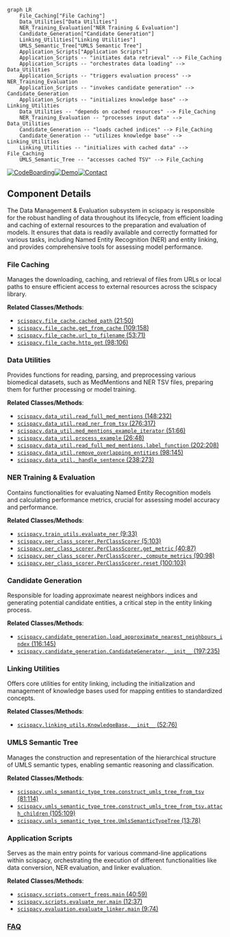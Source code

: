```mermaid
graph LR
    File_Caching["File Caching"]
    Data_Utilities["Data Utilities"]
    NER_Training_Evaluation["NER Training & Evaluation"]
    Candidate_Generation["Candidate Generation"]
    Linking_Utilities["Linking Utilities"]
    UMLS_Semantic_Tree["UMLS Semantic Tree"]
    Application_Scripts["Application Scripts"]
    Application_Scripts -- "initiates data retrieval" --> File_Caching
    Application_Scripts -- "orchestrates data loading" --> Data_Utilities
    Application_Scripts -- "triggers evaluation process" --> NER_Training_Evaluation
    Application_Scripts -- "invokes candidate generation" --> Candidate_Generation
    Application_Scripts -- "initializes knowledge base" --> Linking_Utilities
    Data_Utilities -- "depends on cached resources" --> File_Caching
    NER_Training_Evaluation -- "processes input data" --> Data_Utilities
    Candidate_Generation -- "loads cached indices" --> File_Caching
    Candidate_Generation -- "utilizes knowledge base" --> Linking_Utilities
    Linking_Utilities -- "initializes with cached data" --> File_Caching
    UMLS_Semantic_Tree -- "accesses cached TSV" --> File_Caching
```
[![CodeBoarding](https://img.shields.io/badge/Generated%20by-CodeBoarding-9cf?style=flat-square)](https://github.com/CodeBoarding/GeneratedOnBoardings)[![Demo](https://img.shields.io/badge/Try%20our-Demo-blue?style=flat-square)](https://www.codeboarding.org/demo)[![Contact](https://img.shields.io/badge/Contact%20us%20-%20contact@codeboarding.org-lightgrey?style=flat-square)](mailto:contact@codeboarding.org)

## Component Details

The Data Management & Evaluation subsystem in scispacy is responsible for the robust handling of data throughout its lifecycle, from efficient loading and caching of external resources to the preparation and evaluation of models. It ensures that data is readily available and correctly formatted for various tasks, including Named Entity Recognition (NER) and entity linking, and provides comprehensive tools for assessing model performance.

### File Caching
Manages the downloading, caching, and retrieval of files from URLs or local paths to ensure efficient access to external resources across the scispacy library.


**Related Classes/Methods**:

- <a href="https://github.com/allenai/scispacy/blob/master/scispacy/file_cache.py#L21-L50" target="_blank" rel="noopener noreferrer">`scispacy.file_cache.cached_path` (21:50)</a>
- <a href="https://github.com/allenai/scispacy/blob/master/scispacy/file_cache.py#L109-L158" target="_blank" rel="noopener noreferrer">`scispacy.file_cache.get_from_cache` (109:158)</a>
- <a href="https://github.com/allenai/scispacy/blob/master/scispacy/file_cache.py#L53-L71" target="_blank" rel="noopener noreferrer">`scispacy.file_cache.url_to_filename` (53:71)</a>
- <a href="https://github.com/allenai/scispacy/blob/master/scispacy/file_cache.py#L98-L106" target="_blank" rel="noopener noreferrer">`scispacy.file_cache.http_get` (98:106)</a>


### Data Utilities
Provides functions for reading, parsing, and preprocessing various biomedical datasets, such as MedMentions and NER TSV files, preparing them for further processing or model training.


**Related Classes/Methods**:

- <a href="https://github.com/allenai/scispacy/blob/master/scispacy/data_util.py#L148-L232" target="_blank" rel="noopener noreferrer">`scispacy.data_util.read_full_med_mentions` (148:232)</a>
- <a href="https://github.com/allenai/scispacy/blob/master/scispacy/data_util.py#L276-L317" target="_blank" rel="noopener noreferrer">`scispacy.data_util.read_ner_from_tsv` (276:317)</a>
- <a href="https://github.com/allenai/scispacy/blob/master/scispacy/data_util.py#L51-L66" target="_blank" rel="noopener noreferrer">`scispacy.data_util.med_mentions_example_iterator` (51:66)</a>
- <a href="https://github.com/allenai/scispacy/blob/master/scispacy/data_util.py#L26-L48" target="_blank" rel="noopener noreferrer">`scispacy.data_util.process_example` (26:48)</a>
- <a href="https://github.com/allenai/scispacy/blob/master/scispacy/data_util.py#L202-L208" target="_blank" rel="noopener noreferrer">`scispacy.data_util.read_full_med_mentions.label_function` (202:208)</a>
- <a href="https://github.com/allenai/scispacy/blob/master/scispacy/data_util.py#L98-L145" target="_blank" rel="noopener noreferrer">`scispacy.data_util.remove_overlapping_entities` (98:145)</a>
- <a href="https://github.com/allenai/scispacy/blob/master/scispacy/data_util.py#L238-L273" target="_blank" rel="noopener noreferrer">`scispacy.data_util._handle_sentence` (238:273)</a>


### NER Training & Evaluation
Contains functionalities for evaluating Named Entity Recognition models and calculating performance metrics, crucial for assessing model accuracy and performance.


**Related Classes/Methods**:

- <a href="https://github.com/allenai/scispacy/blob/master/scispacy/train_utils.py#L9-L33" target="_blank" rel="noopener noreferrer">`scispacy.train_utils.evaluate_ner` (9:33)</a>
- <a href="https://github.com/allenai/scispacy/blob/master/scispacy/per_class_scorer.py#L5-L103" target="_blank" rel="noopener noreferrer">`scispacy.per_class_scorer.PerClassScorer` (5:103)</a>
- <a href="https://github.com/allenai/scispacy/blob/master/scispacy/per_class_scorer.py#L40-L87" target="_blank" rel="noopener noreferrer">`scispacy.per_class_scorer.PerClassScorer.get_metric` (40:87)</a>
- <a href="https://github.com/allenai/scispacy/blob/master/scispacy/per_class_scorer.py#L90-L98" target="_blank" rel="noopener noreferrer">`scispacy.per_class_scorer.PerClassScorer._compute_metrics` (90:98)</a>
- <a href="https://github.com/allenai/scispacy/blob/master/scispacy/per_class_scorer.py#L100-L103" target="_blank" rel="noopener noreferrer">`scispacy.per_class_scorer.PerClassScorer.reset` (100:103)</a>


### Candidate Generation
Responsible for loading approximate nearest neighbors indices and generating potential candidate entities, a critical step in the entity linking process.


**Related Classes/Methods**:

- <a href="https://github.com/allenai/scispacy/blob/master/scispacy/candidate_generation.py#L116-L145" target="_blank" rel="noopener noreferrer">`scispacy.candidate_generation.load_approximate_nearest_neighbours_index` (116:145)</a>
- <a href="https://github.com/allenai/scispacy/blob/master/scispacy/candidate_generation.py#L197-L235" target="_blank" rel="noopener noreferrer">`scispacy.candidate_generation.CandidateGenerator.__init__` (197:235)</a>


### Linking Utilities
Offers core utilities for entity linking, including the initialization and management of knowledge bases used for mapping entities to standardized concepts.


**Related Classes/Methods**:

- <a href="https://github.com/allenai/scispacy/blob/master/scispacy/linking_utils.py#L52-L76" target="_blank" rel="noopener noreferrer">`scispacy.linking_utils.KnowledgeBase.__init__` (52:76)</a>


### UMLS Semantic Tree
Manages the construction and representation of the hierarchical structure of UMLS semantic types, enabling semantic reasoning and classification.


**Related Classes/Methods**:

- <a href="https://github.com/allenai/scispacy/blob/master/scispacy/umls_semantic_type_tree.py#L81-L114" target="_blank" rel="noopener noreferrer">`scispacy.umls_semantic_type_tree.construct_umls_tree_from_tsv` (81:114)</a>
- <a href="https://github.com/allenai/scispacy/blob/master/scispacy/umls_semantic_type_tree.py#L105-L109" target="_blank" rel="noopener noreferrer">`scispacy.umls_semantic_type_tree.construct_umls_tree_from_tsv.attach_children` (105:109)</a>
- <a href="https://github.com/allenai/scispacy/blob/master/scispacy/umls_semantic_type_tree.py#L13-L78" target="_blank" rel="noopener noreferrer">`scispacy.umls_semantic_type_tree.UmlsSemanticTypeTree` (13:78)</a>


### Application Scripts
Serves as the main entry points for various command-line applications within scispacy, orchestrating the execution of different functionalities like data conversion, NER evaluation, and linker evaluation.


**Related Classes/Methods**:

- <a href="https://github.com/allenai/scispacy/blob/master/scripts/convert_freqs.py#L40-L59" target="_blank" rel="noopener noreferrer">`scispacy.scripts.convert_freqs.main` (40:59)</a>
- <a href="https://github.com/allenai/scispacy/blob/master/scripts/evaluate_ner.py#L12-L37" target="_blank" rel="noopener noreferrer">`scispacy.scripts.evaluate_ner.main` (12:37)</a>
- <a href="https://github.com/allenai/scispacy/blob/master/evaluation/evaluate_linker.py#L9-L74" target="_blank" rel="noopener noreferrer">`scispacy.evaluation.evaluate_linker.main` (9:74)</a>




### [FAQ](https://github.com/CodeBoarding/GeneratedOnBoardings/tree/main?tab=readme-ov-file#faq)